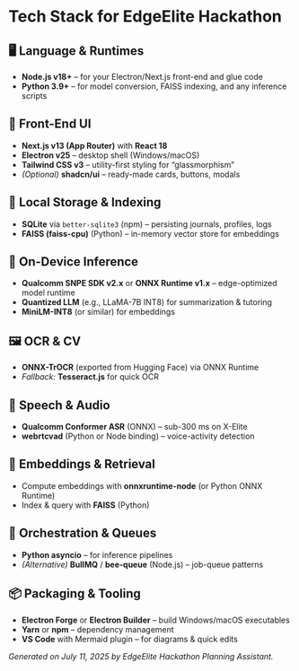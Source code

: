 # Tech Stack for EdgeElite Hackathon

## 🖥️ Language & Runtimes
- **Node.js v18+** – for your Electron/Next.js front-end and glue code  
- **Python 3.9+** – for model conversion, FAISS indexing, and any inference scripts  

## 🎨 Front-End UI
- **Next.js v13 (App Router)** with **React 18**  
- **Electron v25** – desktop shell (Windows/macOS)  
- **Tailwind CSS v3** – utility-first styling for “glassmorphism”  
- *(Optional)* **shadcn/ui** – ready-made cards, buttons, modals  

## 💾 Local Storage & Indexing
- **SQLite** via `better-sqlite3` (npm) – persisting journals, profiles, logs  
- **FAISS (faiss-cpu)** (Python) – in-memory vector store for embeddings  

## 🤖 On-Device Inference
- **Qualcomm SNPE SDK v2.x** or **ONNX Runtime v1.x** – edge-optimized model runtime  
- **Quantized LLM** (e.g., LLaMA-7B INT8) for summarization & tutoring  
- **MiniLM-INT8** (or similar) for embeddings  

## 🖼️ OCR & CV
- **ONNX-TrOCR** (exported from Hugging Face) via ONNX Runtime  
- *Fallback:* **Tesseract.js** for quick OCR  

## 🎤 Speech & Audio
- **Qualcomm Conformer ASR** (ONNX) – sub-300 ms on X-Elite  
- **webrtcvad** (Python or Node binding) – voice-activity detection  

## 🔗 Embeddings & Retrieval
- Compute embeddings with **onnxruntime-node** (or Python ONNX Runtime)  
- Index & query with **FAISS** (Python)  

## 🔄 Orchestration & Queues
- **Python asyncio** – for inference pipelines  
- *(Alternative)* **BullMQ** / **bee-queue** (Node.js) – job-queue patterns  

## 📦 Packaging & Tooling
- **Electron Forge** or **Electron Builder** – build Windows/macOS executables  
- **Yarn** or **npm** – dependency management  
- **VS Code** with Mermaid plugin – for diagrams & quick edits  

*Generated on July 11, 2025 by EdgeElite Hackathon Planning Assistant.*

